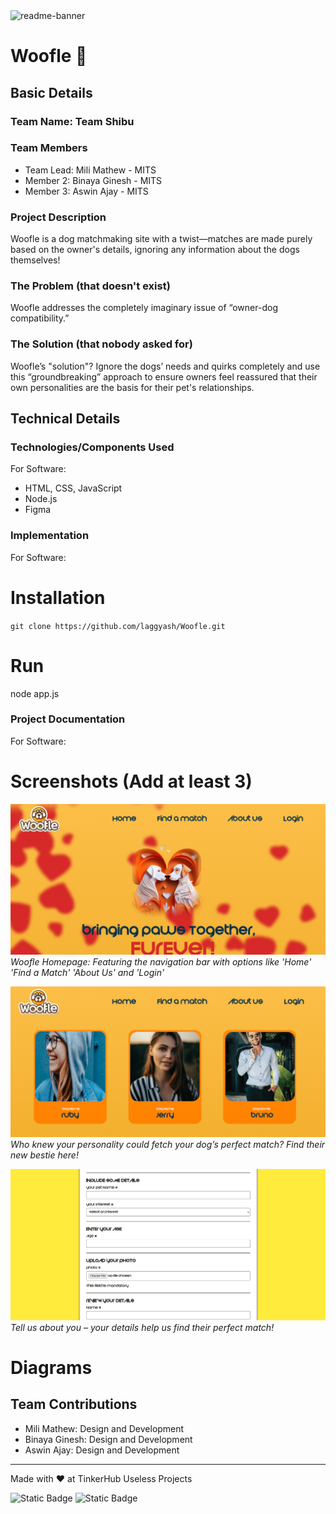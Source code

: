 <img width="1280" alt="readme-banner" src="https://github.com/user-attachments/assets/35332e92-44cb-425b-9dff-27bcf1023c6c">

# Woofle 🎯


## Basic Details
### Team Name: Team Shibu


### Team Members
- Team Lead: Mili Mathew - MITS
- Member 2: Binaya Ginesh - MITS
- Member 3: Aswin Ajay - MITS

### Project Description
Woofle is a dog matchmaking site with a twist—matches are made purely based on the owner's details, ignoring any information about the dogs themselves!

### The Problem (that doesn't exist)
Woofle addresses the completely imaginary issue of “owner-dog compatibility.”

### The Solution (that nobody asked for)
Woofle’s "solution"? Ignore the dogs’ needs and quirks completely and use this “groundbreaking” approach to ensure owners feel reassured that their own personalities are the basis for their pet's relationships.

## Technical Details
### Technologies/Components Used
For Software:
- HTML, CSS, JavaScript
- Node.js
- Figma

### Implementation
For Software:
# Installation
`git clone https://github.com/laggyash/Woofle.git`

# Run
node app.js

### Project Documentation
For Software:

# Screenshots (Add at least 3)
![Screenshot1](https://github.com/laggyash/Woofle/blob/main/images/homepage.png "Home Page")
*Woofle Homepage: Featuring the navigation bar with options like 'Home' 'Find a Match' 'About Us' and 'Login'*

![Screenshot2](https://github.com/laggyash/Woofle/blob/main/images/Screenshot%202024-11-03%20205148.png "match")
*Who knew your personality could fetch your dog’s perfect match? Find their new bestie here!*

![Screenshot3](https://github.com/laggyash/Woofle/blob/main/images/Screenshot%202024-11-03%20205028.png "details")
*Tell us about you – your details help us find their perfect match!*

# Diagrams

## Team Contributions
- Mili Mathew: Design and Development
- Binaya Ginesh: Design and Development
- Aswin Ajay: Design and Development

---
Made with ❤️ at TinkerHub Useless Projects 

![Static Badge](https://img.shields.io/badge/TinkerHub-24?color=%23000000&link=https%3A%2F%2Fwww.tinkerhub.org%2F)
![Static Badge](https://img.shields.io/badge/UselessProject--24-24?link=https%3A%2F%2Fwww.tinkerhub.org%2Fevents%2FQ2Q1TQKX6Q%2FUseless%2520Projects)



